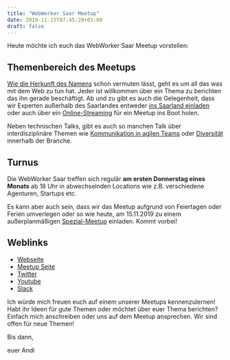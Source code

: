 ```yaml
---
title: "WebWorker Saar Meetup"
date: 2019-11-15T07:45:29+01:00
draft: false
---
```


Heute möchte ich euch das WebWorker Saar Meetup vorstellen:

## Themenbereich des Meetups

[Wie die Herkunft des Namens](https://en.wikipedia.org/wiki/Web_worker) schon vermuten lässt, geht es um all das was mit dem Web zu tun hat. Jeder ist willkommen über ein Thema zu berichten das ihn gerade beschäftigt. Ab und zu gibt es auch die Gelegenheit, dass wir Experten außerhalb des Saarlandes entweder [ins Saarland einladen](https://www.meetup.com/de-DE/WebWorker-Saar/events/265093242/) oder auch über ein [Online-Streaming](https://www.youtube.com/channel/UCY5OO4KEyHE8HhERXYuPFpA) für ein Meetup ins Boot holen.

Neben technischen Talks, gibt es auch so manchen Talk über interdisziplinäre Themen wie [Kommunikation in agilen Teams](https://www.meetup.com/de-DE/WebWorker-Saar/events/254794851/) oder [Diversität](https://www.meetup.com/de-DE/WebWorker-Saar/events/265093242/) innerhalb der Branche.

## Turnus

Die WebWorker Saar treffen sich regulär **am ersten Donnerstag eines Monats** ab 18 Uhr in abwechselnden Locations wie z.B. verschiedene Agenturen, Startups etc.

Es kann aber auch sein, dass wir das Meetup aufgrund von Feiertagen oder Ferien umverlegen oder so wie heute, am 15.11.2019 zu einem außerplanmäßigen [Spezial-Meetup](https://www.meetup.com/de-DE/WebWorker-Saar/events/265093242/) einladen. Kommt vorbei!

## Weblinks

- [Webseite](https://webworker-saar.de/)
- [Meetup Seite](https://www.meetup.com/de-DE/WebWorker-Saar/)
- [Twitter](https://twitter.com/wwsaar)
- [Youtube](https://www.youtube.com/channel/UCY5OO4KEyHE8HhERXYuPFpA)
- [Slack](https://webdeveloper-slack.herokuapp.com/)

Ich würde mich freuen euch auf einem unserer Meetups kennenzulernen! Habt ihr Ideen für gute Themen oder möchtet über euer Thema berichten? Einfach mich anschreiben oder uns auf dem Meetup ansprechen. Wir sind offen für neue Themen!

Bis dann,

euer Andi


